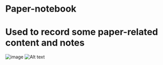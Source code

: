 # Paper-notebook
# Used to record some paper-related content and notes
![image](https://github.com/Ice-iron/Paper-notebook/raw/master/best.jpg)
![Alt text](https://github.com/Ice-iron/Paper-notebook/Picture/best.jpg)
